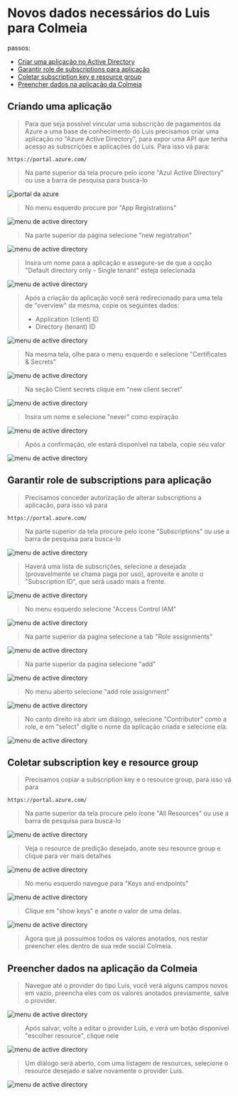 # Novos dados necessários do Luis para Colmeia


passos:
- [Criar uma aplicação no Active Directory](#criando-uma-aplicação)
- [Garantir role de subscriptions para aplicação](#garantir-role-de-subscriptions-para-aplicação)
- [Coletar subscription key e resource group](#coletar-subscription-key-e-resource-group)
- [Preencher dados na aplicação da Colmeia](#preencher-dados-na-aplicação-da-colmeia)


## Criando uma aplicação
> Para que seja possível vincular uma subscrição de pagamentos da Azure a uma base de conhecimento do Luis precisamos criar uma aplicação no "Azure Active Directory", para expor uma API que tenha acesso as subscrições e aplicações do Luis. Para isso vá para:
```
https://portal.azure.com/
```
> Na parte superior da tela procure pelo ícone "Azul Active Directory" ou use a barra de pesquisa para busca-lo

![portal da azure](img/home-portal-azure.png)

> No menu esquerdo procure por "App Registrations"

![menu de active directory](img/menu-active-directory.png)


> Na parte superior da página selecione "new registration"

![menu de active directory](img/app-registrations.png)

> Insira um nome para a aplicação e assegure-se de que a opção "Default directory only - Single tenant" esteja selecionada

![menu de active directory](img/app-new-registration.png)

> Após a criação da aplicação você será redirecionado para uma tela de "overview" da mesma, copie os seguintes dados:
> 
> 
>- Application (client) ID
>- Directory (tenant) ID 

![menu de active directory](img/application-overview.png)


> Na mesma tela, olhe para o menu esquerdo e selecione "Certificates & Secrets"

![menu de active directory](img/application-menu.png)

> Na seção Client secrets clique em "new client secret"

![menu de active directory](img/application-secrets.png)

> Insira um nome e selecione "never" como expiração

![menu de active directory](img/new-secret.png)

> Após a confirmação, ele estará disponível na tabela, copie seu valor

![menu de active directory](img/secret-generated.png)

## Garantir role de subscriptions para aplicação

> Precisamos conceder autorização de alterar subscriptions a aplicação, para isso vá para
```
https://portal.azure.com/
```
> Na parte superior da tela procure pelo ícone "Subscriptions" ou use a barra de pesquisa para busca-lo

![menu de active directory](img/home-portal-azure2.png)

> Haverá uma lista de subscrições, selecione a desejada (provavelmente se chama paga por uso), aproveite e anote o "Subscription ID", que será usado mais a frente.

![menu de active directory](img/subscriptions-home.png)

> No menu esquerdo selecione "Access Control IAM"

![menu de active directory](img/subscription-menu.png)

> Na parte superior da pagina selecione a tab "Role assignments"

![menu de active directory](img/subscription-iam.png)

> Na parte superior da pagina selecione "add"

![menu de active directory](img/subscription-role-assignment.png)

> No menu aberto selecione "add role assignment"

![menu de active directory](img/add-menu.png)

> No canto direito irá abrir um diálogo, selecione "Contributor" como a role, e em "select" digite o nome da aplicação criada e selecione ela.

![menu de active directory](img/role-add-dialog.png)

## Coletar subscription key e resource group

> Precisamos copiar a subscription key e o resource group, para isso vá para
```
https://portal.azure.com/
```
> Na parte superior da tela procure pelo ícone "All Resources" ou use a barra de pesquisa para busca-lo

![menu de active directory](img/home-portal-azure3.png)

> Veja o resource de predição desejado, anote seu resource group e clique para ver mais detalhes

![menu de active directory](img/resources-list.png)

> No menu esquerdo navegue para "Keys and endpoints"

![menu de active directory](img/resource-menu.png)

> Clique em "show keys" e anote o valor de uma delas. 

![menu de active directory](img/show-keys.png)

> Agora que já possuímos todos os valores anotados, nos restar preencher eles dentro de sua rede social Colmeia.

## Preencher dados na aplicação da Colmeia

> Navegue até o provider do tipo Luis, você verá alguns campos novos em vazio, preencha eles com os valores anotados previamente, salve o provider.

![menu de active directory](img/fields.png)

> Após salvar, volte a editar o provider Luis, e verá um botão disponível "escolher resource", clique nele

![menu de active directory](img/choose-resource.png)

> Um diálogo será aberto, com uma listagem de resources, selecione o resource desejado e salve novamente o provider Luis.

![menu de active directory](img/resource-dialog.png)

